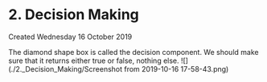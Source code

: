 # 2. Decision Making
Created Wednesday 16 October 2019

The diamond shape box is called the decision component. We should make sure that it returns either true or false, nothing else.
![](./2._Decision_Making/Screenshot from 2019-10-16 17-58-43.png)

